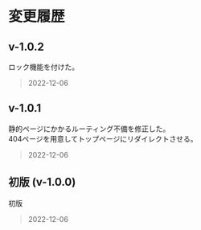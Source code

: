 # 変更履歴

## v-1.0.2

ロック機能を付けた。  

> 2022-12-06

## v-1.0.1

静的ページにかかるルーティング不備を修正した。  
404ページを用意してトップページにリダイレクトさせる。  

> 2022-12-06

## 初版 (v-1.0.0)

初版

> 2022-12-06
